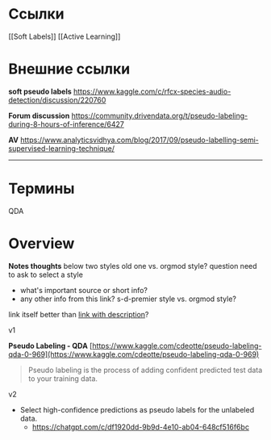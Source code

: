 
# Ссылки

[[Soft Labels]]
[[Active Learning]]

# Внешние ссылки

**soft pseudo labels**
https://www.kaggle.com/c/rfcx-species-audio-detection/discussion/220760

**Forum discussion**
https://community.drivendata.org/t/pseudo-labeling-during-8-hours-of-inference/6427

**AV**
https://www.analyticsvidhya.com/blog/2017/09/pseudo-labelling-semi-supervised-learning-technique/

---

# Термины

QDA

# Overview

**Notes thoughts**
below two styles
old one vs. orgmod style?
question need to ask to select a style
- what's important source or short info?
- any other info from this link?
s-d-premier style vs. orgmod style?

link itself better than [link with description]()?

v1

**Pseudo Labeling - QDA**
[https://www.kaggle.com/cdeotte/pseudo-labeling-qda-0-969](https://www.kaggle.com/cdeotte/pseudo-labeling-qda-0-969)

>Pseudo labeling is the process of adding confident predicted test data to your training data.

v2

- Select high-confidence predictions as pseudo labels for the unlabeled data.
	- https://chatgpt.com/c/df1920dd-9b9d-4e10-ab04-648cf516f6bc
